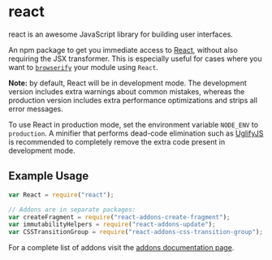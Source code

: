 # react

react is an awesome JavaScript library for building user interfaces.

An npm package to get you immediate access to [React](https://facebook.github.io/react/),
without also requiring the JSX transformer. This is especially useful for cases where you
want to [`browserify`](https://github.com/substack/node-browserify) your module using
`React`.

**Note:** by default, React will be in development mode. The development version includes extra warnings about common mistakes, whereas the production version includes extra performance optimizations and strips all error messages.

To use React in production mode, set the environment variable `NODE_ENV` to `production`. A minifier that performs dead-code elimination such as [UglifyJS](https://github.com/mishoo/UglifyJS2) is recommended to completely remove the extra code present in development mode.

## Example Usage

```js
var React = require("react");

// Addons are in separate packages:
var createFragment = require("react-addons-create-fragment");
var immutabilityHelpers = require("react-addons-update");
var CSSTransitionGroup = require("react-addons-css-transition-group");
```

For a complete list of addons visit the [addons documentation page](https://facebook.github.io/react/docs/addons.html).

